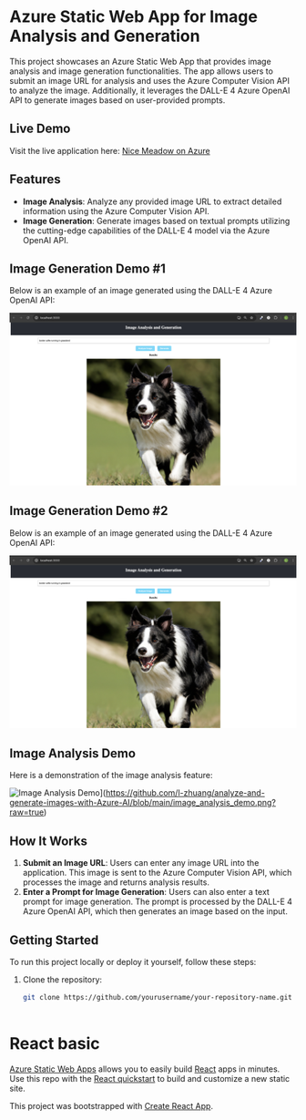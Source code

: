 # Azure Static Web App for Image Analysis and Generation

This project showcases an Azure Static Web App that provides image analysis and image generation functionalities. The app allows users to submit an image URL for analysis and uses the Azure Computer Vision API to analyze the image. Additionally, it leverages the DALL-E 4 Azure OpenAI API to generate images based on user-provided prompts.

## Live Demo

Visit the live application here: [Nice Meadow on Azure](https://nice-meadow-07f830f10.5.azurestaticapps.net/)

## Features

- **Image Analysis**: Analyze any provided image URL to extract detailed information using the Azure Computer Vision API.
- **Image Generation**: Generate images based on textual prompts utilizing the cutting-edge capabilities of the DALL-E 4 model via the Azure OpenAI API.

## Image Generation Demo #1

Below is an example of an image generated using the DALL-E 4 Azure OpenAI API:

![Image Generation Demo](
https://github.com/l-zhuang/analyze-and-generate-images-with-Azure-AI/blob/main/test_image.png?raw=true)

## Image Generation Demo #2

Below is an example of an image generated using the DALL-E 4 Azure OpenAI API:

![Image Generation Demo](
https://github.com/l-zhuang/analyze-and-generate-images-with-Azure-AI/blob/main/test_image.png?raw=true)

## Image Analysis Demo

Here is a demonstration of the image analysis feature:

![Image Analysis Demo](
[https://github.com/l-zhuang/analyze-and-generate-images-with-Azure-AI/blob/main/test_image.png?raw=true)](https://github.com/l-zhuang/analyze-and-generate-images-with-Azure-AI/blob/main/image_analysis_demo.png?raw=true)

## How It Works

1. **Submit an Image URL**: Users can enter any image URL into the application. This image is sent to the Azure Computer Vision API, which processes the image and returns analysis results.
2. **Enter a Prompt for Image Generation**: Users can also enter a text prompt for image generation. The prompt is processed by the DALL-E 4 Azure OpenAI API, which then generates an image based on the input.

## Getting Started

To run this project locally or deploy it yourself, follow these steps:

1. Clone the repository:
   ```bash
   git clone https://github.com/yourusername/your-repository-name.git



# React basic

[Azure Static Web Apps](https://docs.microsoft.com/azure/static-web-apps/overview) allows you to easily build [React](https://reactjs.org/) apps in minutes. Use this repo with the [React quickstart](https://docs.microsoft.com/azure/static-web-apps/getting-started?tabs=react) to build and customize a new static site.

This project was bootstrapped with [Create React App](https://github.com/facebook/create-react-app).
